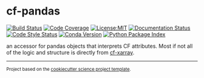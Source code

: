 cf-pandas
==============================
[![Build Status](https://img.shields.io/github/workflow/status/axiom-data-science/cf-pandas/Tests?logo=github&style=for-the-badge)](https://github.com/axiom-data-science/cf-pandas/actions)
[![Code Coverage](https://img.shields.io/codecov/c/github/axiom-data-science/cf-pandas.svg?style=for-the-badge)](https://codecov.io/gh/axiom-data-science/cf-pandas)
[![License:MIT](https://img.shields.io/badge/License-MIT-green.svg?style=for-the-badge)](https://opensource.org/licenses/MIT)
[![Documentation Status](https://img.shields.io/readthedocs/cf-pandas/latest.svg?style=for-the-badge)](https://cf-pandas.readthedocs.io/en/latest/?badge=latest)
[![Code Style Status](https://img.shields.io/github/workflow/status/axiom-data-science/cf-pandas/linting%20with%20pre-commit?label=Code%20Style&style=for-the-badge)](https://github.com/axiom-data-science/cf-pandas/actions)
[![Conda Version](https://img.shields.io/conda/vn/conda-forge/cf-pandas.svg?style=for-the-badge)](https://anaconda.org/conda-forge/cf-pandas)
[![Python Package Index](https://img.shields.io/pypi/v/cf-pandas.svg?style=for-the-badge)](https://pypi.org/project/cf-pandas)


an accessor for pandas objects that interprets CF attributes. Most if not all of the logic and structure is directly from [cf-xarray](https://github.com/xarray-contrib/cf-xarray).

--------

<p><small>Project based on the <a target="_blank" href="https://github.com/jbusecke/cookiecutter-science-project">cookiecutter science project template</a>.</small></p>


